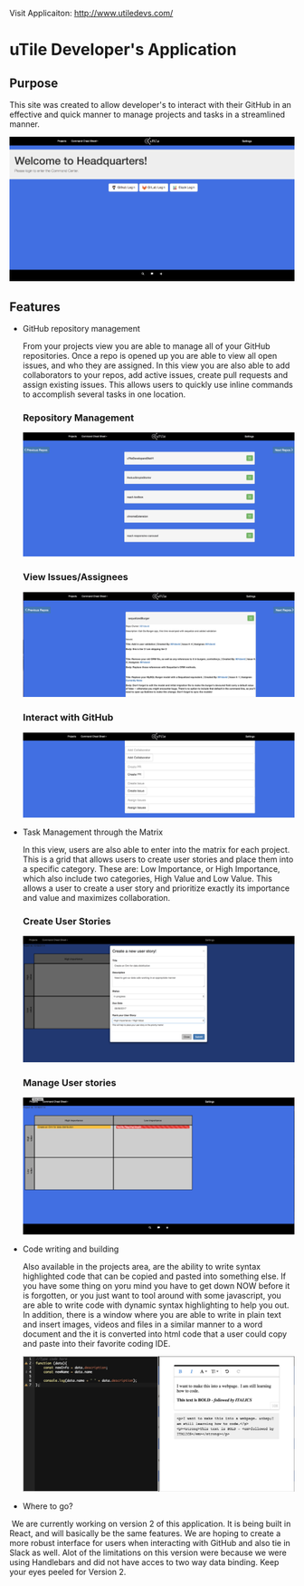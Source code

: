 Visit Applicaiton: http://www.utiledevs.com/

# uTile Developer's Application

## Purpose

This site was created to allow developer's to interact with their GitHub in an effective and quick manner to manage projects and tasks in a streamlined manner.

![LoginFeature](./readmeimages/image1.png)

## Features

* GitHub repository management

  From your projects view you are able to manage all of your GitHub repositories. Once a repo is opened up you are able to view all open issues, and who they are assigned.  In this view you are also able to add collaborators to your repos, add active issues, create pull requests and assign existing issues. This allows users to quickly use inline commands to accomplish several tasks in one location.

  ### Repository Management
  ![RepoManagement](./readmeimages/image2.png)

  ### View Issues/Assignees
  ![issueDisplay](./readmeimages/image3.png)

  ### Interact with GitHub
  ![createGitHubStuff](./readmeimages/image4.png)


* Task Management through the Matrix

  In this view, users are also able to enter into the matrix for each project. This is a grid that allows users to create user stories and place them into a specific category.  These are:  Low Importance, or High Importance, which also include two categories, High Value and Low Value.  This allows a user to create a user story and prioritize exactly its importance and value and maximizes collaboration.  

  ### Create User Stories
  ![TaskCreate](./readmeimages/image5.png)

  ### Manage User stories
  ![TaskManage](./readmeimages/image6.png)

* Code writing and building

  Also available in the projects area, are the ability to write syntax highlighted code that can be copied and pasted into something else.  If you have some thing on yoru mind you have to get down NOW before it is forgotten, or you just want to tool around with some javascript, you are able to write code with dynamic syntax highlighting to help you out. In addition, there is a window where you are able to write in plain text and insert images, videos and files in a similar manner to a word document and the it is converted into html code that a user could copy and paste into their favorite coding IDE.

  ![snippetFeature](./readmeimages/image7.jpg)

* Where to go?

  We are currently working on version 2 of this application.  It is being built in React, and will basically be the same features.  We are hoping to create a more robust interface for users when interacting with GitHub and also tie in Slack as well.  Alot of the limitations on this version were because we were using Handlebars and did not have acces to two way data binding.  Keep your eyes peeled for Version 2.
